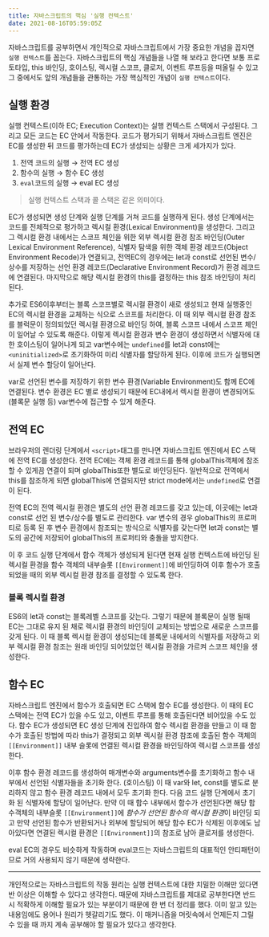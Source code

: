 ```yaml
---
title: 자바스크립트의 핵심 '실행 컨텍스트'
date: 2021-08-16T05:59:05Z
---
```

자바스크립트를 공부하면서 개인적으로 자바스크립트에서 가장 중요한 개념을 꼽자면 `실행 컨텍스트`를 꼽는다. 자바스크립트의 핵심 개념들을 나열 해 보라고 한다면 보통 프로토타입, this 바인딩, 호이스팅, 렉시컬 스코프, 클로저, 이벤트 루프등을 떠올릴 수 있고 그 중에서도 앞의 개념들을 관통하는 가장 핵심적인 개념이 `실행 컨텍스트`이다.

## 실행 환경
실행 컨텍스트(이하 EC; Execution Context)는 실행 컨텍스트 스택에서 구성된다. 그리고 모든 코드는 EC 안에서 작동한다. 코드가 평가되기 위해서 자바스크립트 엔진은 EC를 생성한 뒤 코드를 평가하는데 EC가 생성되는 상황은 크게 세가지가 있다.

1. 전역 코드의 실행 → 전역 EC 생성
2. 함수의 실행 → 함수 EC 생성
3. `eval`코드의 실행 → eval EC 생성

> 실행 컨텍스트 스택과 콜 스택은 같은 의미이다.

EC가 생성되면 생성 단계와 실행 단계를 거쳐 코드를 실행하게 된다. 생성 단계에서는 코드를 전체적으로 평가하고 렉시컬 환경(Lexical Environment)을 생성한다. 그리고 그 렉시컬 환경 내에서는 스코프 체인을 위한 외부 렉시컬 환경 참조 바인딩(Outer Lexical Environment Reference), 식별자 탐색을 위한 객체 환경 레코드(Object Environment Recode)가 연결되고, 전역EC의 경우에는 let과 const로 선언된 변수/상수를 저장하는 선언 환경 레코드(Declarative Environment Record)가 환경 레코드에 연결된다. 마지막으로 해당 렉시컬 환경의 this를 결정하는 this 참조 바인딩이 처리된다.

추가로 ES6이후부터는 블록 스코프별로 렉시컬 환경이 새로 생성되고 현재 실행중인 EC의 렉시컬 환경을 교체하는 식으로 스코프를 처리한다. 이 때 외부 렉시컬 환경 참조를 블럭문이 정의되었던 렉시컬 환경으로 바인딩 하여, 블록 스코프 내에서 스코프 체인이 일어날 수 있도록 해준다.
이렇게 렉시컬 환경과 변수 환경이 생성하면서 식별자에 대한 호이스팅이 일어나게 되고 var변수에는 `undefined`를 let과 const에는 `<uninitialized>`로 초기화하여 미리 식별자를 할당하게 된다. 이후에 코드가 실행되면서 실제 변수 할당이 일어난다.

var로 선언된 변수를 저장하기 위한 변수 환경(Variable Environment)도 함께 EC에 연결된다. 변수 환경은 EC 별로 생성되기 때문에 EC내에서 렉시컬 환경이 변경되어도(블록문 실행 등) var변수에 접근할 수 있게 해준다.

## 전역 EC
브라우저의 렌더링 단계에서 `<script>`태그를 만나면 자바스크립트 엔진에서 EC 스택에 전역 EC를 생성한다. 전역 EC에는 객체 환경 레코드를 통해 globalThis객체에 참조할 수 있게끔 연결이 되며 globalThis또한 별도로 바인딩된다. 일반적으로 전역에서 this를 참조하게 되면 globalThis에 연결되지만 strict mode에서는 `undefined`로 연결이 된다.

전역 EC의 전역 렉시컬 환경은 별도의 선언 환경 레코드를 갖고 있는데, 이곳에는 let과 const로 선언 된 변수/상수를 별도로 관리한다. var 변수의 경우 globalThis의 프로퍼티로 등록 된 후 변수 환경에서 참조되는 방식으로 식별자를 갖는다면 let과 const는 별도의 공간에 저장되어 globalThis의 프로퍼티와 충돌을 방지한다.

이 후 코드 실행 단계에서 함수 객체가 생성되게 된다면 현재 실행 컨텍스트에 바인딩 된 렉시컬 환경을 함수 객체의 내부슬롯 `[[Environment]]`에 바인딩하여 이후 함수가 호출 되었을 때의 외부 렉시컬 환경 참조를 결정할 수 있도록 한다.

### 블록 렉시컬 환경
ES6의 let과 const는 블록레벨 스코프를 갖는다. 그렇기 때문에 블록문이 실행 될때 EC는 그대로 유지 된 채로 렉시컬 환경의 바인딩이 교체되는 방법으로 새로운 스코프를 갖게 된다. 이 때 블록 렉시컬 환경이 생성되는데 블록문 내에서의 식별자를 저장하고 외부 렉시컬 환경 참조는 원래 바인딩 되어있었던 렉시컬 환경을 가르켜 스코프 체인을 생성한다.

## 함수 EC
자바스크립트 엔진에서 함수가 호출되면 EC 스택에 함수 EC를 생성한다. 이 때의 EC 스택에는 전역 EC가 있을 수도 있고, 이벤트 루프를 통해 호출된다면 비어있을 수도 있다. 함수 EC가 생성되면 EC 생성 단계에 진입하여 함수 렉시컬 환경을 만들고 이 때 함수가 호출된 방법에 따라 this가 결정되고 외부 렉시컬 환경 참조에 호출된 함수 객체의 `[[Environment]]` 내부 슬롯에 연결된 렉시컬 환경을 바인딩하여 렉시컬 스코프를 생성한다.

이후 함수 환경 레코드를 생성하여 매개변수와 arguments변수를 초기화하고 함수 내부에서 선언된 식별자들을 초기화 한다. (호이스팅) 이 때 var와 let, const를 별도로 분리하지 않고 함수 환경 레코드 내에서 모두 초기화 한다. 다음 코드 실행 단계에서 초기화 된 식별자에 할당이 일어난다. 만약 이 때 함수 내부에서 함수가 선언된다면 해당 함수객체의 내부슬롯 `[[Environment]]`에 *함수가 선언된 함수의 렉시컬 환경*이 바인딩 되고 만약 선언된 함수가 반환되거나 외부에 할당되어 해당 함수 EC가 삭제된 이후에도 남아있다면 연결된 렉시컬 환경은 `[[Environment]]`의 참조로 남아 클로저를 생성한다.

eval EC의 경우도 비슷하게 작동하며 eval코드는 자바스크립트의 대표적인 안티패턴이므로 거의 사용되지 않기 때문에 생략한다.

---

개인적으로는 자바스크립트의 작동 원리는 실행 컨텍스트에 대한 치밀한 이해만 있다면 반 이상은 이해할 수 있다고 생각한다. 때문에 자바스크립트를 제대로 공부한다면 반드시 적확하게 이해할 필요가 있는 부분이기 때문에 한 번 더 정리를 했다. 이미 알고 있는 내용임에도 용어나 원리가 헷갈리기도 했다. 이 매커니즘을 머릿속에서 언제든지 그릴 수 있을 때 까지 계속 공부해야 할 필요가 있다고 생각한다.
